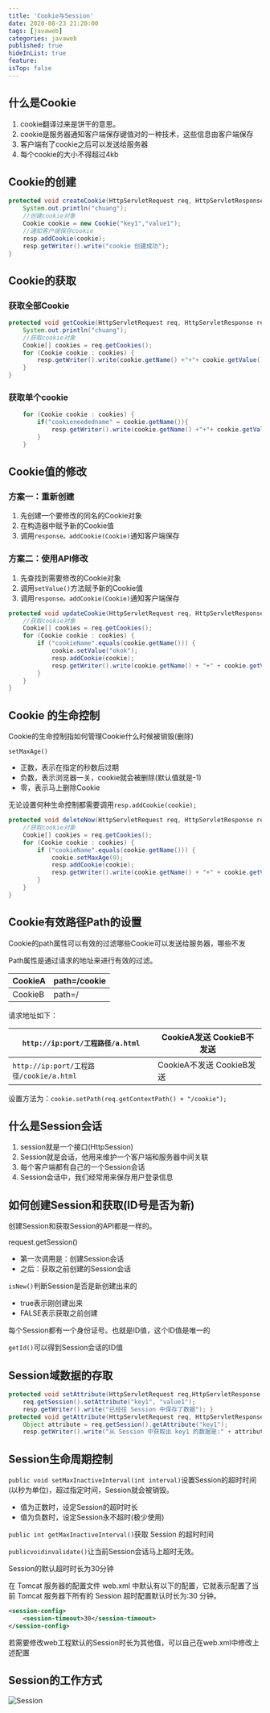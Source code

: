 ```yaml
---
title: 'Cookie与Session'
date: 2020-08-23 21:20:00
tags: [javaweb]
categories: javaweb
published: true
hideInList: true
feature: 
isTop: false
---
```


## 什么是Cookie

1. cookie翻译过来是饼干的意思。
2. cookie是服务器通知客户端保存键值对的一种技术，这些信息由客户端保存
3. 客户端有了cookie之后可以发送给服务器
4. 每个cookie的大小不得超过4kb

<!-- more -->

## Cookie的创建

```java
protected void createCookie(HttpServletRequest req, HttpServletResponse resp) throws ServletException, IOException {
    System.out.println("chuang");
    //创建cookie对象
    Cookie cookie = new Cookie("key1","value1");
    //通知客户端保存cookie
    resp.addCookie(cookie);
    resp.getWriter().write("cookie 创建成功");
}
```

## Cookie的获取

### 获取全部Cookie

```java
protected void getCookie(HttpServletRequest req, HttpServletResponse resp) throws ServletException, IOException {
    System.out.println("chuang");
    //获取cookie对象
    Cookie[] cookies = req.getCookies();
    for (Cookie cookie : cookies) {
        resp.getWriter().write(cookie.getName() +"+"+ cookie.getValue() + "<br/>");
    }
}
```

### 获取单个cookie

```java
    for (Cookie cookie : cookies) {
        if("cookieneededname" = cookie.getName()){
            resp.getWriter().write(cookie.getName() +"+"+ cookie.getValue() + "<br/>");
        }
    }
```

## Cookie值的修改

### 方案一：重新创建

1. 先创建一个要修改的同名的Cookie对象
2. 在构造器中赋予新的Cookie值
3. 调用`response。addCookie(Cookie)`通知客户端保存

### 方案二：使用API修改

1. 先查找到需要修改的Cookie对象
2. 调用`setValue()`方法赋予新的Cookie值
3. 调用`response。addCookie(Cookie)`通知客户端保存

```java
protected void updateCookie(HttpServletRequest req, HttpServletResponse resp) throws ServletException, IOException {
    //获取cookie对象
    Cookie[] cookies = req.getCookies();
    for (Cookie cookie : cookies) {
        if ("cookieName".equals(cookie.getName())) {
            cookie.setValue("okok");
            resp.addCookie(cookie);
            resp.getWriter().write(cookie.getName() + "+" + cookie.getValue() + "<br/>");
        }
    }
}
```

## Cookie 的生命控制

Cookie的生命控制指如何管理Cookie什么时候被销毁(删除)

`setMaxAge()`

- 正数，表示在指定的秒数后过期
- 负数，表示浏览器一关，cookie就会被删除(默认值就是-1)
- 零，表示马上删除Cookie

无论设置何种生命控制都需要调用`resp.addCookie(cookie);`

```java
protected void deleteNow(HttpServletRequest req, HttpServletResponse resp) throws ServletException, IOException {
    //获取cookie对象
    Cookie[] cookies = req.getCookies();
    for (Cookie cookie : cookies) {
        if ("cookieName".equals(cookie.getName())) {
            cookie.setMaxAge(0);
            resp.addCookie(cookie);
            resp.getWriter().write(cookie.getName() + "+" + cookie.getValue() + "<br/>");
        }
    }
}
```

## Cookie有效路径Path的设置

Cookie的path属性可以有效的过滤哪些Cookie可以发送给服务器，哪些不发

Path属性是通过请求的地址来进行有效的过滤。

| CookieA | path=/cookie |
| ------- | ------------ |
| CookieB | path=/       |

请求地址如下：

| `http://ip:port/工程路径/a.html`        | CookieA发送  CookieB不发送 |
| --------------------------------------- | -------------------------- |
| `http://ip:port/工程路径/cookie/a.html` | CookieA不发送  CookieB发送 |

设置方法为：`cookie.setPath(req.getContextPath() + "/cookie");`



## 什么是Session会话

1. session就是一个接口(HttpSession)
2. Session就是会话，他用来维护一个客户端和服务器中间关联
3. 每个客户端都有自己的一个Session会话
4. Session会话中，我们经常用来保存用户登录信息

## 如何创建Session和获取(ID号是否为新)

创建Session和获取Session的API都是一样的。

request.getSession()

- 第一次调用是：创建Session会话
- 之后：获取之前创建的Session会话

`isNew()`判断Session是否是新创建出来的

- true表示刚创建出来
- FALSE表示获取之前创建

每个Session都有一个身份证号。也就是ID值，这个ID值是唯一的

`getId()`可以得到Session会话的ID值

## Session域数据的存取

```java
protected void setAttribute(HttpServletRequest req,HttpServletResponse resp) throws ServletException, IOException {
	req.getSession().setAttribute("key1", "value1");
	resp.getWriter().write("已经往 Session 中保存了数据"); }
protected void getAttribute(HttpServletRequest req, HttpServletResponse resp) throws ServletException, IOException {
	Object attribute = req.getSession().getAttribute("key1");
	resp.getWriter().write("从 Session 中获取出 key1 的数据是:" + attribute); }
```

## Session生命周期控制

`public void setMaxInactiveInterval(int interval)`设置Session的超时时间(以秒为单位)，超过指定时间，Session就会被销毁。

- 值为正数时，设定Session的超时时长
- 值为负数时，设定Session永不超时(极少使用)

`public int getMaxInactiveInterval()`获取 Session 的超时时间

`publicvoidinvalidate()`让当前Session会话马上超时无效。

Session的默认超时时长为30分钟

在 Tomcat 服务器的配置文件 web.xml 中默认有以下的配置，它就表示配置了当前 Tomcat 服务器下所有的 Session 超时配置默认时长为:30 分钟。

```xml
<session-config>
    <session-timeout>30</session-timeout>
</session-config>
```

若需要修改web工程默认的Session时长为其他值，可以自己在web.xml中修改上述配置

## Session的工作方式



![Session](https://blog-1251782526.cos.ap-shanghai.myqcloud.com/uPic/007S8ZIlly1gi1ozspa7uj31m50u0qbd.jpg)





























